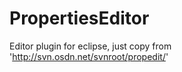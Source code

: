 # PropertiesEditor
Editor plugin for eclipse, just copy from 'http://svn.osdn.net/svnroot/propedit/'

